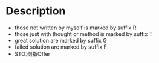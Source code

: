 # Description

- those not written by myself is marked by suffix R
- those just with thought or method is marked by suffix T
- great solution are marked by suffix G
- failed solution are marked by suffix F
- STO:剑指Offer